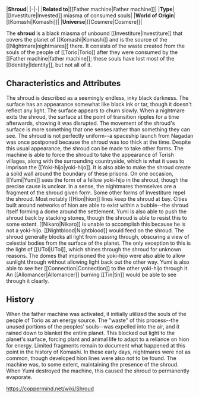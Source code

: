|**Shroud**|
|-|-|
|**Related to**|[[Father machine\|Father machine]]|
|**Type**|[[Investiture\|Invested]] miasma of consumed souls|
|**World of Origin**|[[Komashi\|Komashi]]|
|**Universe**|[[Cosmere\|Cosmere]]|

The **shroud** is a black miasma of unbound [[Investiture\|Investiture]] that covers the planet of [[Komashi\|Komashi]] and is the source of the [[Nightmare\|nightmares]] there. It consists of the waste created from the souls of the people of [[Torio\|Torio]] after they were consumed by the [[Father machine\|father machine]]; these souls have lost most of the [[Identity\|Identity]], but not all of it.

## Characteristics and Attributes
The shroud is described as a seemingly endless, inky black darkness. The surface has an appearance somewhat like black ink or tar, though it doesn't reflect any light. The surface appears to churn slowly. When a nightmare exits the shroud, the surface at the point of transition ripples for a time afterwards, showing it was disrupted. The movement of the shroud's surface is more something that one senses rather than something they can see. The shroud is not perfectly uniform--a spaceship launch from Nagadan was once postponed because the shroud was too thick at the time.
Despite this usual appearance, the shroud can be made to take other forms. The machine is able to force the shroud to take the appearance of Torish villages, along with the surrounding countryside, which is what it uses to imprison the [[Yoki-hijo\|yoki-hijo]]. It is also able to make the shroud create a solid wall around the boundary of these prisons. On one occasion, [[Yumi\|Yumi]] sees the form of a fellow yoki-hijo in the shroud, though the precise cause is unclear. In a sense, the nightmares themselves are a fragment of the shroud given form.
Some other forms of Investiture repel the shroud. Most notably [[Hion\|hion]] lines keep the shroud at bay. Cities built around networks of hion are able to exist within a bubble--the shroud itself forming a dome around the settlement. Yumi is also able to push the shroud back by stacking stones, though the shroud is able to resist this to some extent. [[Nikaro\|Nikaro]] is unable to accomplish this because he is not a yoki-hijo. [[Nightblood\|Nightblood]] would feed on the shroud.
The shroud generally blocks all light from passing through, obscuring a view of celestial bodies from the surface of the planet. The only exception to this is the light of [[UTol\|UTol]], which shines through the shroud for unknown reasons. The domes that imprisoned the yoki-hijo were also able to allow sunlight through without allowing light back out the other way. Yumi is also able to see her [[Connection\|Connection]] to the other yoki-hijo through it. An [[Allomancer\|Allomancer]] burning [[Tin\|tin]] would be able to see through it clearly.

## History
When the father machine was activated, it initially utilized the souls of the people of Torio as an energy source. The "waste" of this process--the unused portions of the peoples' souls--was expelled into the air, and it rained down to blanket the entire planet. This blocked out light to the planet's surface, forcing plant and animal life to adapt to a reliance on hion for energy. Limited fragments remain to document what happened at this point in the history of Komashi. In these early days, nightmares were not as common, though developed hion lines were also not to be found.
The machine was, to some extent, maintaining the presence of the shroud. When Yumi destroyed the machine, this caused the shroud to permanently evaporate.



https://coppermind.net/wiki/Shroud